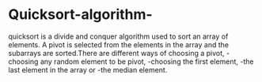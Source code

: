 # Quicksort-algorithm-
quicksort is a divide and conquer algorithm used to sort an array of elements. 
A pivot is selected from the elements in the array and the subarrays are sorted.There are different ways of choosing a pivot, 
-choosing any random element to be pivot, 
-choosing the first element, 
-the last element in the array or
-the median element. 
